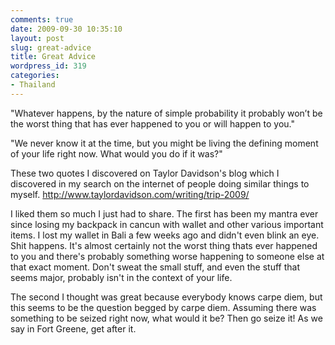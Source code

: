```yaml
---
comments: true
date: 2009-09-30 10:35:10
layout: post
slug: great-advice
title: Great Advice
wordpress_id: 319
categories:
- Thailand
---
```


"Whatever happens, by the nature of simple probability it probably won’t be the worst thing that has ever happened to you or will happen to you."

"We never know it at the time, but you might be living the defining moment of your life right now. What would you do if it was?"

These two quotes I discovered on Taylor Davidson's blog which I discovered in my search on the internet of people doing similar things to myself.  http://www.taylordavidson.com/writing/trip-2009/

I liked them so much I just had to share.  The first has been my mantra ever since losing my backpack in cancun with wallet and other various important items.  I lost my wallet in Bali a few weeks ago and didn't even blink an eye.  Shit happens.  It's almost certainly not the worst thing thats ever happened to you and there's probably something worse happening to someone else at that exact moment.  Don't sweat the small stuff, and even the stuff that seems major, probably isn't in the context of your life.  

The second I thought was great because everybody knows carpe diem, but this seems to be the question begged by carpe diem.  Assuming there was something to be seized right now, what would it be? Then go seize it!  As we say in Fort Greene, get after it.

